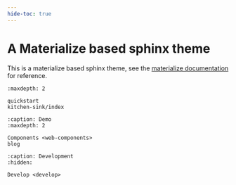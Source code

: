 ```yaml
---
hide-toc: true
---
```



# A Materialize based sphinx theme

This is a materialize based sphinx theme, see the [materialize documentation](https://materializeweb.com/) for reference. 



```{toctree}
:maxdepth: 2

quickstart
kitchen-sink/index
```

```{toctree}
:caption: Demo
:maxdepth: 2

Components <web-components>
blog
```

```{toctree}
:caption: Development
:hidden:

Develop <develop>
```
